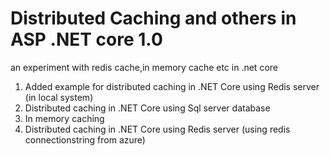 # Distributed Caching and others in ASP .NET core 1.0
an experiment with redis cache,in memory cache etc in .net core

1. Added example for distributed caching in .NET Core using Redis server (in local system)
2. Distributed caching in .NET Core using Sql server database
3. In memory caching
4. Distributed caching in .NET Core using Redis server (using redis connectionstring from azure)
